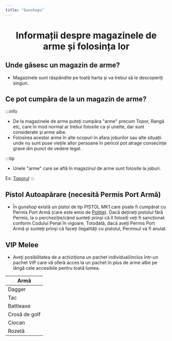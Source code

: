 ```yaml
---
title: "Gunshops"
---
```


# <span class="title-font"><center>Informații despre magazinele de arme și folosința lor</center></span>

## <span class="header-font">Unde găsesc un magazin de arme? </span>

- Magazinele sunt răspândite pe toată harta și va trebui să le descoperiți singuri.

## <span class="header-font">Ce pot cumpăra de la un magazin de arme?</span>

:::info
- De la magazinele de arme puteți cumpăra "arme" precum Topor, Rangă etc, care în mod normal ar trebui folosite ca și unelte, dar sunt considerate și arme albe. 
- Folosirea acestor arme în alte scopuri în afara joburilor sau alte situații unde nu sunt puse viețile altor persoane în pericol pot atrage consecințe grave din punct de vedere legal.

:::tip 
- Unele "arme" care se află în magazinul de arme sunt folosite la joburi.

Ex: [Toporul](/jobs/lumberjack)
:::

## <span class="header-font">Pistol Autoapărare (necesită Permis Port Armă)</span>

- În gunshop există un pistol de tip PISTOL MK1 care poate fi cumpărat cu Permis Port Armă (care este emis de [Poliție](/factions/politie)). Dacă dețineți pistolul fără Permis, la o percheziție/când sunteți prinși că îl folosiți veți fi sancționat conform Codului Penal în vigoare. Totodată, dacă aveți Permis Port Armă și sunteți prinși că faceți ilegalități cu pistolul, Permisul va fi anulat.

## <span class="header-font">VIP Melee</span>

- Aveți posibilitatea de a achiziționa un pachet individual/inclus într-un pachet VIP care vă oferă acces la un pachet în plus de arme albe pe lângă cele accesibile pentru toată lumea. 

| Armă                 |
| -------------------  |
| Dagger               |
| Tac                  |
| Battleaxe            |
| Crosă de golf        |
| Ciocan               |
| Rozetă               |
